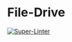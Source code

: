 # File-Drive
[![Super-Linter](https://github.com/kaiguangg/file-drive/actions/workflows/lint.yml/badge.svg)](https://github.com/marketplace/actions/super-linter)
